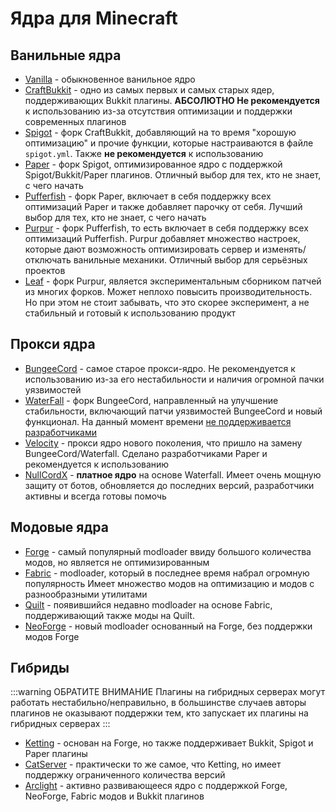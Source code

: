 # Ядра для Minecraft

## Ванильные ядра

- [Vanilla](https://getbukkit.org/download/vanilla) - обыкновенное ванильное ядро
- [CraftBukkit](https://getbukkit.org/download/craftbukkit) - одно из самых первых и самых старых ядер, поддерживающих Bukkit плагины. **АБСОЛЮТНО Не рекомендуется** к использованию из-за отсутствия оптимизации и поддержки современных плагинов
- [Spigot](https://getbukkit.org/download/spigot) -  форк CraftBukkit, добавляющий на то время "хорошую оптимизацию" и прочие функции, которые настраиваются в файле `spigot.yml`. Также **не рекомендуется** к использованию
- [Paper](https://papermc.io/software/paper) - форк Spigot, оптимизированное ядро с поддержкой Spigot/Bukkit/Paper плагинов.
  Отличный выбор для тех, кто не знает, с чего начать
- [Pufferfish](https://pufferfish.host/downloads) - форк Paper, включает в себя поддержку всех оптимизаций Paper и также добавляет парочку от себя.
  Лучший выбор для тех, кто не знает, с чего начать
- [Purpur](https://purpurmc.org/) - форк Pufferfish, то есть включает в себя поддержку всех оптимизаций Pufferfish.
  Purpur добавляет множество настроек, которые дают возможность оптимизировать сервер и изменять/отключать ванильные механики. Отличный выбор для серьёзных проектов
- [Leaf](https://github.com/Winds-Studio/Leaf) - форк Purpur, является экспериментальным сборником патчей из многих форков.
  Может неплохо повысить производительность. Но при этом не стоит забывать, что это скорее эксперимент, а не стабильный и готовый к использованию продукт

## Прокси ядра

- [BungeeCord](https://www.spigotmc.org/wiki/bungeecord/) - самое старое прокси-ядро. Не рекомендуется к использованию из-за его нестабильности и наличия огромной пачки уязвимостей
- [WaterFall](https://papermc.io/software/waterfall) - форк BungeeCord, направленный на улучшение стабильности, включающий патчи уязвимостей BungeeCord и новый функционал. На данный момент времени [не поддерживается разработчиками](https://forums.papermc.io/threads/1088/)
- [Velocity](https://papermc.io/software/velocity) - прокси ядро нового поколения, что пришло на замену BungeeCord/Waterfall.
  Сделано разработчиками Paper и рекомендуется к использованию
- [NullCordX](https://builtbybit.com/resources/nullcordx-lightweight-antibot.22322/) - **платное ядро** на основе Waterfall.
  Имеет очень мощную защиту от ботов, обновляется до последних версий, разработчики активны и всегда готовы помочь

## Модовые ядра

- [Forge](https://files.minecraftforge.net/net/minecraftforge/forge/) - самый популярный modloader ввиду большого количества модов, но является не оптимизированным
- [Fabric](https://fabricmc.net/use/server/) - modloader, который в последнее время набрал огромную популярность
  Имеет множество модов на оптимизацию и модов с разнообразными утилитами
- [Quilt](https://quiltmc.org/en/install/server/) - появившийся недавно modloader на основе Fabric, поддерживающий также моды на Quilt.
- [NeoForge](https://neoforged.net/) - новый modloader основанный на Forge, без поддержки модов Forge

## Гибриды

:::warning ОБРАТИТЕ ВНИМАНИЕ
Плагины на гибридных серверах могут работать нестабильно/неправильно, в большинстве случаев
авторы плагинов не оказывают поддержки тем, кто запускает их плагины на гибридных серверах
:::

- [Ketting](https://github.com/kettingpowered/Ketting-1-20-x) - основан на Forge, но также поддерживает Bukkit, Spigot и Paper плагины
- [CatServer](https://catmc.org/) - практически то же самое, что Ketting, но имеет поддержку ограниченного количества версий
- [Arclight](https://github.com/IzzelAliz/Arclight) - активно развивающееся ядро с поддержкой Forge, NeoForge, Fabric модов и Bukkit плагинов

